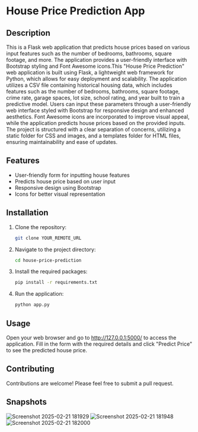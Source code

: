 # House Price Prediction App

## Description

This is a Flask web application that predicts house prices based on various input features such as the number of bedrooms, bathrooms, square footage, and more. The application provides a user-friendly interface with Bootstrap styling and Font Awesome icons.This "House Price Prediction" web application is built using Flask, a lightweight web framework for Python, which allows for easy deployment and scalability. The application utilizes a CSV file containing historical housing data, which includes features such as the number of bedrooms, bathrooms, square footage, crime rate, garage spaces, lot size, school rating, and year built to train a predictive model. Users can input these parameters through a user-friendly web interface styled with Bootstrap for responsive design and enhanced aesthetics. Font Awesome icons are incorporated to improve visual appeal, while the application predicts house prices based on the provided inputs. The project is structured with a clear separation of concerns, utilizing a static folder for CSS and images, and a templates folder for HTML files, ensuring maintainability and ease of updates.

## Features

- User-friendly form for inputting house features
- Predicts house price based on user input
- Responsive design using Bootstrap
- Icons for better visual representation

## Installation

1. Clone the repository:
   ```bash
   git clone YOUR_REMOTE_URL
   
2. Navigate to the project directory:
   ```bash
   cd house-price-prediction
   
4. Install the required packages:
   ```bash
   pip install -r requirements.txt

5. Run the application:
   ```bash
   python app.py

## Usage
Open your web browser and go to http://127.0.0.1:5000/ to access the application.
Fill in the form with the required details and click "Predict Price" to see the predicted house price.

## Contributing
Contributions are welcome! Please feel free to submit a pull request.

## Snapshots
![Screenshot 2025-02-21 181929](https://github.com/user-attachments/assets/c9948b9c-d356-42bc-bbc4-43cfa961b590)
![Screenshot 2025-02-21 181948](https://github.com/user-attachments/assets/83735453-5921-4baf-9351-cd2b570dc0f5)
![Screenshot 2025-02-21 182000](https://github.com/user-attachments/assets/6b81f81c-feec-419d-ad47-e273c35961be)




